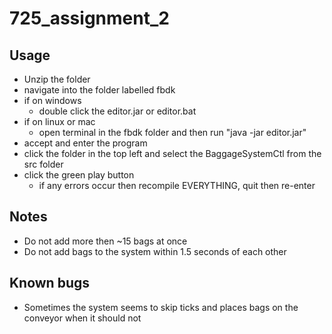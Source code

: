 # 725_assignment_2

## Usage
- Unzip the folder
- navigate into the folder labelled fbdk
- if on windows 
    - double click the editor.jar or editor.bat
- if on linux or mac
    - open terminal in the fbdk folder and then run "java -jar editor.jar"
- accept and enter the program
- click the folder in the top left and select the BaggageSystemCtl from the src folder
- click the green play button
    - if any errors occur then recompile EVERYTHING, quit then re-enter


## Notes
- Do not add more then ~15 bags at once
- Do not add bags to the system within 1.5 seconds of each other

## Known bugs
- Sometimes the system seems to skip ticks and places bags on the conveyor when it should not
